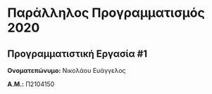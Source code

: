 # Παράλληλος Προγραμματισμός 2020
## Προγραμματιστική Εργασία #1

**Ονοματεπώνυμο:** Νικολάου Ευάγγελος

**Α.Μ.:** Π2104150


